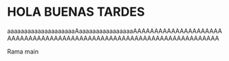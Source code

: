 # HOLA BUENAS TARDES

aaaaaaaaaaaaaaaaaaaaAaaaaaaaaaaaaaaaaAAAAAAAAAAAAAAAAAAAAAAAAAAAAAAAAAAAAAAAAAAAAAAAAAAAAAAAAAAAAAAAAAAAAAAA

Rama main
